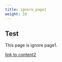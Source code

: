 ```yaml
---
title: ignore_page1
weight: 10
---
```

## Test

This page is ignore page1.

[link to content2](../content2/test.html)